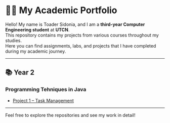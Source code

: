 # 👩‍💻 My Academic Portfolio

Hello! My name is Toader Sidonia, and I am a **third-year Computer Engineering student** at **UTCN**.  
This repository contains my projects from various courses throughout my studies.  
Here you can find assignments, labs, and projects that I have completed during my academic journey.  

---

## 📚 Year 2

### Programming Tehniques in Java
- [Project 1 – Task Management](https://github.com/toadersidonia/PT/tree/main/p1)

---

Feel free to explore the repositories and see my work in detail!  
